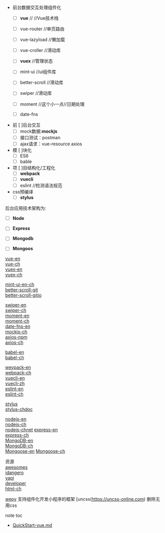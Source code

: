 - 前台数据交互处理组件化
	- [ ] **vue**  // //Vue技术栈
	- [ ] vue-router //单页路由
	- [ ] vue-lazyload //懒加载
	- [ ] vue-croller //滑动库
	- [ ] **vuex** //管理状态

	- [ ] mint-ui //ui组件库
	- [ ] better-scroll //滑动库
	- [ ] swiper //滑动库
	- [ ] moment //这个小一点//日期处理
	- [ ] date-fns
- 前 [ ]后台交互
	- [ ] mock数据:**mockjs**
	- [ ] 接口测试：postman
	- [ ] ajax请求：vue-resource axios
- 模 [ ]块化
	- [ ] ES6
	- [ ] bable
- 项 [ ]目结构化/工程化
	- [ ] **webpack**
	- [ ] **vuecli**
	- [ ] eslint //检测语法规范
- css预编译
	- [ ] **stylus**

后台应用技术架构为: 
- [ ] **Node**
- [ ] **Express**
- [ ] **Mongodb**
- [ ] **Mongoos**


[vue-en](https://vuejs.org)  
[vue-ch](https://cn.vuejs.org)  
[vuex-en](https://vuex.vuejs.org)  
[vuex-ch](https://vuex.vuejs.org/zh/guide/)  

[mint-ui-en-ch](http://mint-ui.github.io/#!/zh-cn)  
[better-scroll-git](https://github.com/ustbhuangyi/better-scroll/blob/master/README_zh-CN.md)  
[better-scroll-gitio](http://ustbhuangyi.github.io/better-scroll/doc/api.html)

[swiper-en](https://idangero.us/swiper/)  
[swiper-ch](https://www.swiper.com.cn)  
[moment-en](http://momentjs.com)  
[moment-ch](http://momentjs.cn)  
[date-fns-en](https://date-fns.org)  
[mockjs-ch](http://mockjs.com)  
[axios-npm](https://www.npmjs.com/package/axios)  
[axios-ch](https://www.kancloud.cn/yunye/axios/234845)  

[babel-en](https://babeljs.io)  
[babel-ch](https://www.babeljs.cn)  

[wevpack-en](https://webpack.github.io)  
[webpack-ch](https://www.webpackjs.com)  
[vuecli-en](https://cli.vuejs.org)  
[vuecli-zh](https://cli.vuejs.org/zh/)  
[eslint-en](https://eslint.org)  
[eslint-ch](https://cn.eslint.org)  

[stylus](http://stylus-lang.com)  
[stylus-chdoc](https://www.zhangxinxu.com/jq/stylus/)  

[nodejs-en](https://nodejs.org)  
[nodejs-ch](https://nodejs.org/zh-cn/)  
[nodejs-chnet](http://nodejs.cn)
[express-en](http://expressjs.com)  
[express-ch](http://www.expressjs.com.cn)  
[MongoDB-en](https://www.mongodb.com)  
[MongoDB-ch](http://www.mongoing.com/docs/)  
[Mongoose-en](:https://mongoosejs.com)
[Mongoose-ch](https://cn.mongoosedoc.top)

资源  
[awesomes](https://www.awesomes.cn)  
[idangero](https://idangero.us)  
[yapi](https://yapi.ymfe.org)  
[developer](https://developer.mozilla.org/zh-CN/)  
[html-ch](https://www.html.cn/)

[wepy](https://github.com/Tencent/wepy) 支持组件化开发小程序的框架
[uncss(https://uncss-online.com) 删除无用css

note toc
- [QuickStart-vue.md](QuickStart-vue.md)